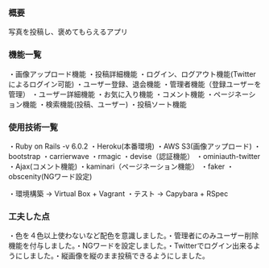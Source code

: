 <h3>概要</h3>

写真を投稿し、褒めてもらえるアプリ

<h3>機能一覧</h3>

・画像アップロード機能
・投稿詳細機能
・ログイン、ログアウト機能(Twitterによるログイン可能)
・ユーザー登録、退会機能
・管理者機能（登録ユーザーを管理）
・ユーザー詳細機能
・お気に入り機能
・コメント機能
・ページネーション機能
・検索機能(投稿、ユーザー)
・投稿ソート機能

<h3>使用技術一覧</h3>

・Ruby on Rails -v 6.0.2
・Heroku(本番環境)
・AWS S3(画像アップロード)
・bootstrap
・carrierwave
・rmagic
・devise（認証機能）
・ominiauth-twitter
・Ajax(コメント機能)
・kaminari（ページネーション機能）
・faker
・obscenity(NGワード設定)

・環境構築 -> Virtual Box + Vagrant
・テスト -> Capybara + RSpec

<h3>工夫した点</h3>
・色を４色以上使わないなど配色を意識しました。・管理者にのみユーザー削除機能を付与しました。・NGワードを設定しました。・Twitterでログイン出来るようにしました。・縦画像を縦のまま投稿できるようにしました。
